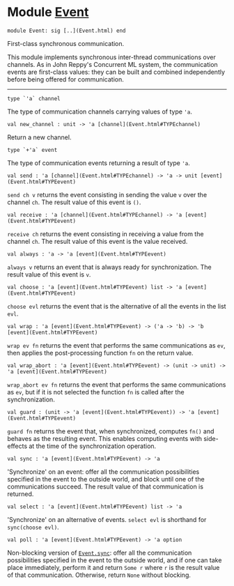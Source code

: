 # Module [Event](type_Event.html)


```
module Event: sig [..](Event.html) end
```


First-class synchronous communication.


This module implements synchronous inter-thread communications over
 channels. As in John Reppy's Concurrent ML system, the communication
 events are first-class values: they can be built and combined
 independently before being offered for communication.





---


```
type `'a` channel 
```


The type of communication channels carrying values of type `'a`.




```
val new_channel : unit -> 'a [channel](Event.html#TYPEchannel)
```


Return a new channel.




```
type `+'a` event 
```


The type of communication events returning a result of type `'a`.




```
val send : 'a [channel](Event.html#TYPEchannel) -> 'a -> unit [event](Event.html#TYPEevent)
```


`send ch v` returns the event consisting in sending the value `v`
 over the channel `ch`. The result value of this event is `()`.




```
val receive : 'a [channel](Event.html#TYPEchannel) -> 'a [event](Event.html#TYPEevent)
```


`receive ch` returns the event consisting in receiving a value
 from the channel `ch`. The result value of this event is the
 value received.




```
val always : 'a -> 'a [event](Event.html#TYPEevent)
```


`always v` returns an event that is always ready for
 synchronization. The result value of this event is `v`.




```
val choose : 'a [event](Event.html#TYPEevent) list -> 'a [event](Event.html#TYPEevent)
```


`choose evl` returns the event that is the alternative of
 all the events in the list `evl`.




```
val wrap : 'a [event](Event.html#TYPEevent) -> ('a -> 'b) -> 'b [event](Event.html#TYPEevent)
```


`wrap ev fn` returns the event that performs the same communications
 as `ev`, then applies the post-processing function `fn`
 on the return value.




```
val wrap_abort : 'a [event](Event.html#TYPEevent) -> (unit -> unit) -> 'a [event](Event.html#TYPEevent)
```


`wrap_abort ev fn` returns the event that performs
 the same communications as `ev`, but if it is not selected
 the function `fn` is called after the synchronization.




```
val guard : (unit -> 'a [event](Event.html#TYPEevent)) -> 'a [event](Event.html#TYPEevent)
```


`guard fn` returns the event that, when synchronized, computes
 `fn()` and behaves as the resulting event. This enables
 computing events with side-effects at the time of the synchronization
 operation.




```
val sync : 'a [event](Event.html#TYPEevent) -> 'a
```


'Synchronize' on an event: offer all the communication
 possibilities specified in the event to the outside world,
 and block until one of the communications succeed. The result
 value of that communication is returned.




```
val select : 'a [event](Event.html#TYPEevent) list -> 'a
```


'Synchronize' on an alternative of events.
 `select evl` is shorthand for `sync(choose evl)`.




```
val poll : 'a [event](Event.html#TYPEevent) -> 'a option
```


Non-blocking version of [`Event.sync`](Event.html#VALsync): offer all the communication
 possibilities specified in the event to the outside world,
 and if one can take place immediately, perform it and return
 `Some r` where `r` is the result value of that communication.
 Otherwise, return `None` without blocking.



